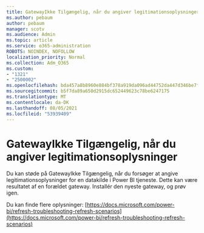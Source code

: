 ```yaml
---
title: GatewayIkke Tilgængelig, når du angiver legitimationsoplysninger
ms.author: pebaum
author: pebaum
manager: scotv
ms.audience: Admin
ms.topic: article
ms.service: o365-administration
ROBOTS: NOINDEX, NOFOLLOW
localization_priority: Normal
ms.collection: Adm_O365
ms.custom:
- "1321"
- "2500002"
ms.openlocfilehash: bda457a8b8960e884bf378a919da096ad44752da447d346be7f0b1c435a9dcb0
ms.sourcegitcommit: b5f7da89a650d2915dc652449623c78be6247175
ms.translationtype: MT
ms.contentlocale: da-DK
ms.lasthandoff: 08/05/2021
ms.locfileid: "53939409"
---
```

# <a name="gatewaynotreachable-when-setting-credentials"></a>GatewayIkke Tilgængelig, når du angiver legitimationsoplysninger

Du kan støde på GatewayIkke Tilgængelig, når du forsøger at angive legitimationsoplysninger for en datakilde i Power BI tjeneste. Dette kan være resultatet af en forældet gateway. Installér den nyeste gateway, og prøv igen.

Du kan finde flere oplysninger: [https://docs.microsoft.com/power-bi/refresh-troubleshooting-refresh-scenarios](https://docs.microsoft.com/power-bi/refresh-troubleshooting-refresh-scenarios)
